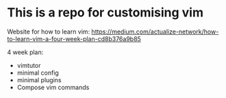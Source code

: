# This is a repo for customising vim

Website for how to learn vim:
https://medium.com/actualize-network/how-to-learn-vim-a-four-week-plan-cd8b376a9b85

4 week plan:
- vimtutor
- minimal config
- minimal plugins
- Compose vim commands
